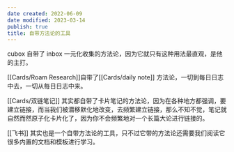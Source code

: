```yaml
---
date created: 2022-06-09
date modified: 2023-03-14
publish: true
title: 自带方法论的工具
---
```

cubox 自带了 inbox 一元化收集的方法论，因为它就只有这种用法最直观，是他的主打。

[[Cards/Roam Research]]自带了[[Cards/daily note]] 方法论，一切到每日日志中去，一切从每日日志中来。

[[Cards/双链笔记]] 其实都自带了卡片笔记的方法论，因为在各种地方都强调，要建立链接，而当我们被潜移默化地改变，去频繁建立链接，那么不知不觉，笔记就自然而然原子化卡片化了，因为你不会频繁地对一个长篇大论进行链接的。

[[飞书]] 其实也是一个自带方法论的工具，只不过它带的方法论还需要我们阅读它很多内置的文档和模板进行学习。